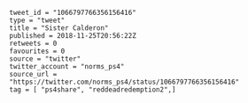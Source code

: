 ```
tweet_id = "1066797766356156416"
type = "tweet"
title = "Sister Calderon"
published = 2018-11-25T20:56:22Z
retweets = 0
favourites = 0
source = "twitter"
twitter_account = "norms_ps4"
source_url = "https://twitter.com/norms_ps4/status/1066797766356156416"
tag = [ "ps4share", "reddeadredemption2",]
```

<p class='image'><img src='https://mnf.m17s.net/2018/11/25/Ds4G6ZaWkAAhyKG.jpg' alt=''></p>

